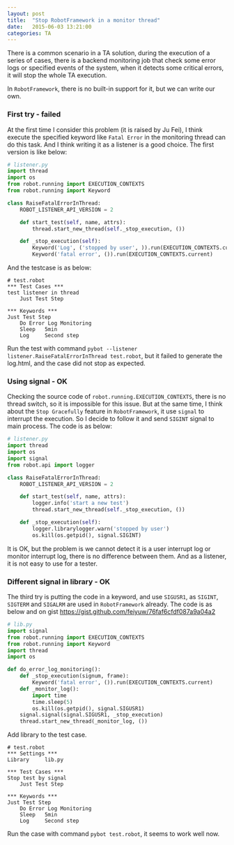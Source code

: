 ```yaml
---
layout: post
title:  "Stop RobotFramework in a monitor thread"
date:   2015-06-03 13:21:00
categories: TA
---
```


There is a common scenario in a TA solution, during the execution of a series of cases, there is a backend monitoring job that check some error logs or specified events of the system, when it detects some critical errors, it will stop the whole TA execution.

In `RobotFramework`, there is no built-in support for it, but we can write our own.

### First try - failed

At the first time I consider this problem (it is raised by Ju Fei), I think execute the specified keyword like `Fatal Error` in the monitoring thread can do this task. And I think writing it as a listener is a good choice.
The first version is like below:

```python
# listener.py
import thread
import os
from robot.running import EXECUTION_CONTEXTS
from robot.running import Keyword

class RaiseFatalErrorInThread:
    ROBOT_LISTENER_API_VERSION = 2

    def start_test(self, name, attrs):
        thread.start_new_thread(self._stop_execution, ())

    def _stop_execution(self):
        Keyword('Log', ('stopped by user', )).run(EXECUTION_CONTEXTS.current)
        Keyword('fatal error', ()).run(EXECUTION_CONTEXTS.current)
```

And the testcase is as below:

```robotframework
# test.robot
*** Test Cases ***
test listener in thread
    Just Test Step

*** Keywords ***
Just Test Step
    Do Error Log Monitoring
    Sleep   5min
    Log     Second step
```

Run the test with command `pybot --listener listener.RaiseFatalErrorInThread test.robot`, but it failed to generate the log.html, and the case did not stop as expected.

### Using signal - OK

Checking the source code of `robot.running.EXECUTION_CONTEXTS`, there is no thread switch, so it is impossible for this issue. But at the same time, I think about the `Stop Gracefully` feature in `RobotFramework`, it use `signal` to interrupt the execution. So I decide to follow it and send `SIGINT` signal to main process. The code is as below:

```python
# listener.py
import thread
import os
import signal
from robot.api import logger

class RaiseFatalErrorInThread:
    ROBOT_LISTENER_API_VERSION = 2

    def start_test(self, name, attrs):
        logger.info('start a new test')
        thread.start_new_thread(self._stop_execution, ())

    def _stop_execution(self):
        logger.librarylogger.warn('stopped by user')
        os.kill(os.getpid(), signal.SIGINT)
```

It is OK, but the problem is we cannot detect it is a user interrupt log or monitor interrupt log, there is no difference between them. And as a listener, it is not easy to use for a tester.

### Different signal in library - OK

The third try is putting the code in a keyword, and use `SIGUSR1`, as `SIGINT`, `SIGTERM` and `SIGALRM` are used in `RobotFramework` already. The code is as below and on gist https://gist.github.com/feiyuw/76faf6cfdf087a9a04a2

```python
# lib.py
import signal
from robot.running import EXECUTION_CONTEXTS
from robot.running import Keyword
import thread
import os

def do_error_log_monitoring():
    def _stop_execution(signum, frame):
        Keyword('fatal error', ()).run(EXECUTION_CONTEXTS.current)
    def _monitor_log():
        import time
        time.sleep(5)
        os.kill(os.getpid(), signal.SIGUSR1)
    signal.signal(signal.SIGUSR1, _stop_execution)
    thread.start_new_thread(_monitor_log, ())
```

Add library to the test case.

```robot
# test.robot
*** Settings ***
Library     lib.py

*** Test Cases ***
Stop test by signal
    Just Test Step

*** Keywords ***
Just Test Step
    Do Error Log Monitoring
    Sleep   5min
    Log     Second step
```

Run the case with command `pybot test.robot`, it seems to work well now.

